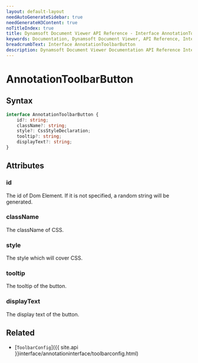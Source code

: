 ```yaml
---
layout: default-layout
needAutoGenerateSidebar: true
needGenerateH3Content: true
noTitleIndex: true
title: Dynamsoft Document Viewer API Reference - Interface AnnotationToolbarButton
keywords: Documentation, Dynamsoft Document Viewer, API Reference, Interface AnnotationToolbarButton
breadcrumbText: Interface AnnotationToolbarButton
description: Dynamsoft Document Viewer Documentation API Reference Interface AnnotationToolbarButton Page
---
```


# AnnotationToolbarButton

## Syntax

```typescript
interface AnnotationToolbarButton {
    id?: string; 
    className?: string; 
    style?: CssStyleDeclaration; 
    tooltip?: string; 
    displayText?: string; 
}
```

## Attributes

### id

The id of Dom Element. If it is not specified, a random string will be generated.

### className

The className of CSS.

### style

The style which will cover CSS.

### tooltip

The tooltip of the button. 

### displayText

The display text of the button.

## Related

- [`ToolbarConfig`]({{ site.api }}interface/annotationinterface/toolbarconfig.html)